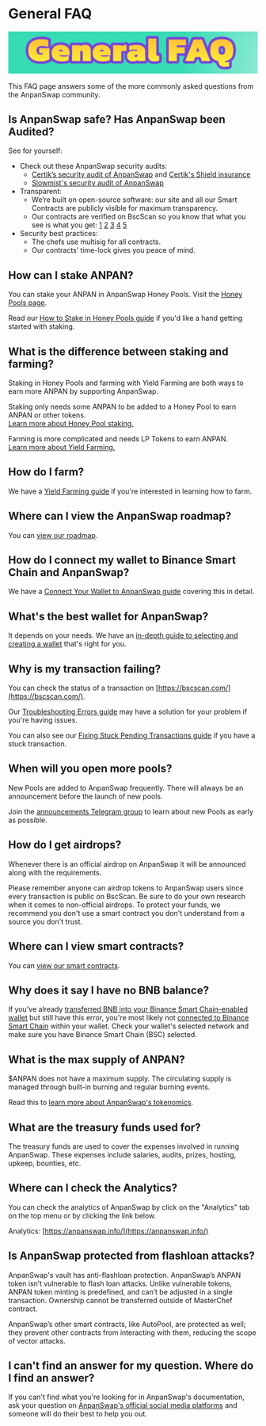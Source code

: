 # General FAQ

![](img-faq-2021-09-10-19-31-23.png)

This FAQ page answers some of the more commonly asked questions from the AnpanSwap community.

## Is AnpanSwap safe? Has AnpanSwap been Audited?

See for yourself:

* Check out these AnpanSwap security audits: 
  * [Certik’s security audit of AnpanSwap](https://www.certik.org/projects/anpanswap) and [Certik's Shield insurance](https://shield.certik.foundation/)
  * [Slowmist's security audit of AnpanSwap](https://github.com/slowmist/Knowledge-Base/blob/master/open-report/)
* Transparent:
  * We’re built on open-source software: our site and all our Smart Contracts are publicly visible for maximum transparency. 
  * Our contracts are verified on BscScan so you know that what you see is what you get: [1](https://bscscan.com/address/0xe8d2c4ca811e0445B83326aBe85B7c40C66759eD#code) [2](https://bscscan.com/address/0x305E193C7B6955564D0D3D35d918FF1f27F3A610#code) [3](https://bscscan.com/address/0xEb4D933D56E5deF7B24F543766dD398f1DaFEEd5#code) [4](https://bscscan.com/address/0x14fA5493E17Aad701E3d59d90fB6D2814a39A176#code) [5](https://bscscan.com/address/0x45E8Eb81aE3445A88066058b566e58D535CA9D94#code) 
* Security best practices:
  * The chefs use multisig for all contracts.
  * Our contracts’ time-lock gives you peace of mind.

## How can I stake ANPAN?

You can stake your ANPAN in AnpanSwap Honey Pools. Visit the [Honey Pools page](https://anpanswap.finance/pools).

Read our [How to Stake in Honey Pools guide](https://docs.anpanswap.finance/#/products/honey-pool/honey-pool-guide) if you'd like a hand getting started with staking.

## What is the difference between staking and farming?

Staking in Honey Pools and farming with Yield Farming are both ways to earn more ANPAN by supporting AnpanSwap.

Staking only needs some ANPAN to be added to a Honey Pool to earn ANPAN or other tokens.  
[Learn more about Honey Pool staking.](https://docs.anpanswap.finance/#/products/honey-pool/stake)

Farming is more complicated and needs LP Tokens to earn ANPAN.  
[Learn more about Yield Farming.](https://docs.anpanswap.finance/#/products/yield-farming/farming)

## How do I farm?

We have a [Yield Farming guide](https://docs.anpanswap.finance/#/products/yield-farming/how-to-use-farms) if you're interested in learning how to farm.

## Where can I view the AnpanSwap roadmap?

You can [view our roadmap](https://docs.anpanswap.finance/#/roadmap).

## How do I connect my wallet to Binance Smart Chain and AnpanSwap?

We have a [Connect Your Wallet to AnpanSwap guide](https://docs.anpanswap.finance/#/get-started/connection-guide) covering this in detail.

## What's the best wallet for AnpanSwap?

It depends on your needs. We have an [in-depth guide to selecting and creating a wallet](https://docs.anpanswap.finance/#/get-started/wallet-guide) that's right for you.

## Why is my transaction failing?

You can check the status of a transaction on [https://bscscan.com/](https://bscscan.com/).

Our [Troubleshooting Errors guide](https://docs.anpanswap.finance/#/help/troubleshooting) may have a solution for your problem if you're having issues.

You can also see our [Fixing Stuck Pending Transactions guide](https://docs.anpanswap.finance/#/help/unsticking-a-transaction-stuck-as-pending-with-metamask) if you have a stuck transaction.

## When will you open more pools?

New Pools are added to AnpanSwap frequently. There will always be an announcement before the launch of new pools.

Join the [announcements Telegram group](https://t.me/AnpanSwapAnn) to learn about new Pools as early as possible.

## How do I get airdrops?

Whenever there is an official airdrop on AnpanSwap it will be announced along with the requirements.

Please remember anyone can airdrop tokens to AnpanSwap users since every transaction is public on BscScan. Be sure to do your own research when it comes to non-official airdrops. To protect your funds, we recommend you don't use a smart contract you don't understand from a source you don't trust.

## Where can I view smart contracts?

You can [view our smart contracts](https://docs.anpanswap.finance/#/code/smart-contracts/smart-contracts).

## Why does it say I have no BNB balance?

If you've already [transferred BNB into your Binance Smart Chain-enabled wallet](https://docs.anpanswap.finance/#/get-started/bep20-guide) but still have this error, you're most likely not [connected to Binance Smart Chain](https://docs.anpanswap.finance/#/get-started/connection-guide) within your wallet. Check your wallet's selected network and make sure you have Binance Smart Chain \(BSC\) selected.

## What is the max supply of ANPAN?

$ANPAN does not have a maximum supply. The circulating supply is managed through built-in burning and regular burning events.  
  
Read this to [learn more about AnpanSwap's tokenomics](https://docs.anpanswap.finance/#/tokenomics/anpan/anpan).

## What are the treasury funds used for?

The treasury funds are used to cover the expenses involved in running AnpanSwap. These expenses include salaries, audits, prizes, hosting, upkeep, bounties, etc.

## Where can I check the Analytics?

You can check the analytics of AnpanSwap by click on the "Analytics" tab on the top menu or by clicking the link below.

Analytics: [https://anpanswap.info/](https://anpanswap.info/)

## Is AnpanSwap protected from flashloan attacks?

AnpanSwap's vault has anti-flashloan protection. AnpanSwap’s ANPAN token isn’t vulnerable to flash loan attacks. Unlike vulnerable tokens, ANPAN token minting is predefined, and can’t be adjusted in a single transaction. Ownership cannot be transferred outside of MasterChef contract.

AnpanSwap’s other smart contracts, like AutoPool, are protected as well; they prevent other contracts from interacting with them, reducing the scope of vector attacks.

## I can't find an answer for my question. Where do I find an answer?

If you can't find what you're looking for in AnpanSwap's documentation, ask your question on [AnpanSwap's official social media platforms](https://docs.anpanswap.finance/#/contact-us/telegram) and someone will do their best to help you out.